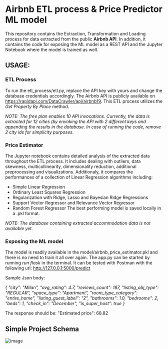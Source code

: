 # **Airbnb ETL process & Price Predictor ML model**


This repository contains the Extraction, Transformation and Loading process for data extracted from the public **Airbnb API**. 
In addition, it contains the code for exposing the ML model as a REST API and the Jupyter Notebook where the model is trained as well.

## USAGE: 

### ETL Process
To run the etl_process/etl.py, replace the API key with yours and change the database credentials accordingly.
The Airbnb API is publicly available on https://rapidapi.com/DataCrawler/api/airbnb19. 
This ETL process utilizes the *Get Property By Place* method. 

*NOTE: The free plan enables 10 API invocations. Currently, the data is extracted for 12 cities (by envoking the API with 2 different keys and appending 
the results in the database. In case of running the code, remove 2 city ids for simplicity purposes.*



### Price Estimator
The Jupyter notebook contains detailed analysis of the extracted data throughout the ETL process.
It includes dealing with outliers, data skewness, multicollinearity, dimensionality reduction, additional preprocessing and visualizations.
Additionaly, it compares the performances of a collection of Linear Regression algorithms including: 
- Simple Linear Regression
- Ordinary Least Squares Regression
- Regularization with Ridge, Lasso and Bayesian Ridge Regressions
- Support Vector Regressor and Relevance Vector Regressor
- Random Forest Regressor
The best performing model is saved locally in a .pkl format.

*NOTE: The database containing extracted accommodation data is not available yet.*



### Exposing the ML model
The model is readily available in the model/airbnb_price_estimator.pkl and there is no need to train it all over again. 
The app.py can be started by running *run flask* in the terminal. It can be tested with Postman with the following url: http://127.0.0.1:5000/predict

Sample Json body:

*{
    "city": "Milan",
    "avg_rating": 4.7,
    "reviews_count": 187,
    "listing_obj_type": "REGULAR",
    "space_type": "Apartment",
    "room_type_category": "entire_home",
    "listing_guest_label": "2",
    "bathrooms": 1.0,
    "bedrooms": 2,
    "beds": 1,
    "check_in": "December",
    "is_super_host": true
}*

The response should be: "Estimated price": 68.82


## Simple Project Schema

![image](https://user-images.githubusercontent.com/74113692/203972987-0baad669-3d9b-460c-bc4a-2832662de6aa.png)









